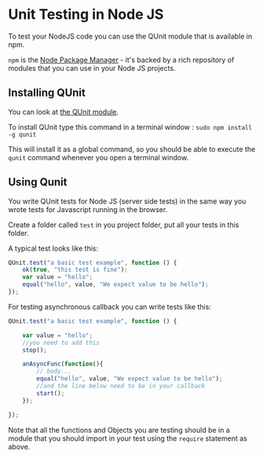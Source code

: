 # Unit Testing in Node JS

To test your NodeJS code you can use the QUnit module that is available in npm.

`npm` is the [ Node Package Manager](https://www.npmjs.com/) - it's backed by a rich repository of modules that you can use in your Node JS projects.

## Installing QUnit

You can look at [the QUnit module](https://www.npmjs.com/package/qunit).

To install QUnit type this command in a terminal window : `sudo npm install -g qunit`

This will install it as a global command, so you should be able to execute the `qunit` command whenever you open a terminal window.

## Using Qunit

You write QUnit tests for Node JS (server side tests) in the same way you wrote tests for Javascript running in the browser.

Create a folder called `test` in you project folder,  put all your tests in this folder.

A typical test looks like this:

```javascript
QUnit.test("a basic test example", function () {
    ok(true, "this test is fine");
    var value = "hello";
    equal("hello", value, "We expect value to be hello");
});
```

For testing asynchronous callback you can write tests like this:

```javascript
QUnit.test("a basic test example", function () {

    var value = "hello";
    //you need to add this
    stop();

    anAsyncFunc(function(){
        // body...
        equal("hello", value, "We expect value to be hello");
        //and the line below need to be in your callback
        start();
    });

});
```

Note that all the functions and Objects you are testing should be in a module that you should import in your test using the `require` statement as above.
